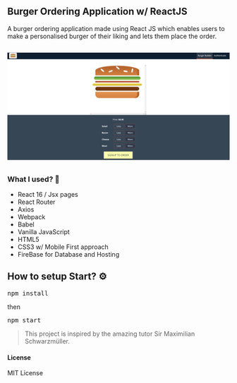 ## Burger Ordering Application w/ ReactJS
A burger ordering application made using React JS which enables users to make a personalised burger of their liking and lets them place the order.
##
<img src="./src/assets/images/appSS.jpg"></img>
##

### What I used? 🤔

- React 16 / Jsx pages
- React Router
- Axios
- Webpack
- Babel
- Vanilla JavaScript
- HTML5
- CSS3 w/ Mobile First approach
- FireBase for Database and Hosting

## How to setup Start? ⚙️

<pre>npm install</pre>
then
<pre>npm start</pre>




> This project is inspired by the amazing tutor Sir Maximilian Schwarzmüller.
#### License

MIT License